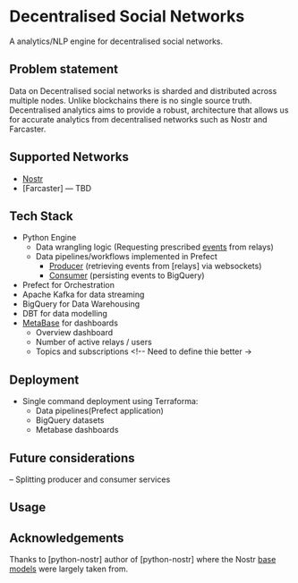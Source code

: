 # Decentralised Social Networks

A analytics/NLP engine for decentralised social networks.

## Problem statement
Data on Decentralised social networks is sharded and distributed across multiple nodes. Unlike blockchains there is no single source truth. Decentralised analytics aims to provide a robust, architecture that allows us for accurate analytics from decentralised networks such as Nostr and Farcaster.

## Supported Networks
- [Nostr](https://nostr.com/)
- [Farcaster] — TBD

## Tech Stack
- Python Engine
  - Data wrangling logic (Requesting prescribed [events](src/models/event.py) from relays)
  - Data pipelines/workflows implemented in Prefect
    - [Producer](src/models/kafka/producer.py) (retrieving events from [relays] via websockets)
    - [Consumer](src/models/kafka/consumer.py) (persisting events to BigQuery)
- Prefect for Orchestration
- Apache Kafka for data streaming
- BigQuery for Data Warehousing
- DBT for data modelling
- [MetaBase](https://www.metabase.com/) for dashboards
  - Overview dashboard
  - Number of active relays / users
  - Topics and subscriptions  <!-- Need to define thie better ->

## Deployment
- Single command deployment using Terraforma:
  - Data pipelines(Prefect application)
  - BigQuery datasets
  - Metabase dashboards

## Future considerations
– Splitting producer and consumer services


## Usage

## Acknowledgements
Thanks to [python-nostr] author of [python-nostr] where the Nostr [base models](src/models/nostr/) were largely taken from.
